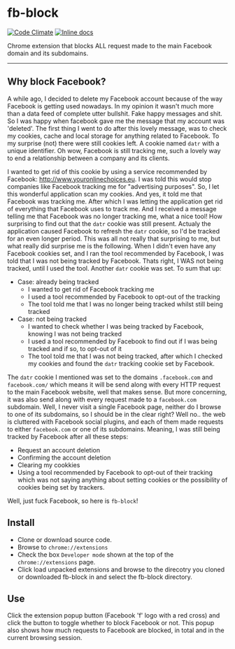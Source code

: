 # fb-block

[![Code Climate](https://codeclimate.com/github/opensoars/fb-block/badges/gpa.svg)](https://codeclimate.com/github/opensoars/fb-block)
[![Inline docs](http://inch-ci.org/github/opensoars/fb-block.svg?branch=master)](http://inch-ci.org/github/opensoars/fb-block)

Chrome extension that blocks ALL request made to the main Facebook domain and its subdomains.


---


## Why block Facebook?

A while ago, I decided to delete my Facebook account because of the way Facebook is getting used nowadays. In my opinion it wasn't much more than a data feed of complete utter bullshit. Fake happy messages and shit. So I was happy when facebook gave me the message that my account was 'deleted'. The first thing I went to do after this lovely message, was to check my cookies, cache and local storage for anything related to Facebook. To my surprise (not) there were still cookies left. A cookie named `datr` with a unique identifier. Oh wow, Facebook is still tracking me, such a lovely way to end a relationship between a company and its clients.

I wanted to get rid of this cookie by using a service recommended by Facebook: http://www.youronlinechoices.eu. I was told this would stop companies like Facebook tracking me for "advertising purposes". So, I let this wonderful application scan my cookies. And yes, it told me that Facebook was tracking me. After which I was letting the application get rid of everything that Facebook uses to track me. And I received a message telling me that Facebook was no longer tracking me, what a nice tool! How surprising to find out that the `datr` cookie was still present. Actualy the application caused Facebook to refresh the `datr` cookie, so I'd be tracked for an even longer period. This was all not really that surprising to me, but what really did surprise me is the following. When I didn't even have any Facebook cookies set, and I ran the tool recommended by Facebook, I was told that I was not being tracked by Facebook. Thats right, I WAS not being tracked, until I used the tool. Another `datr` cookie was set. To sum that up: 

* Case: already being tracked
    - I wanted to get rid of Facebook tracking me
    - I used a tool recommended by Facebook to opt-out of the tracking
    - The tool told me that I was no longer being tracked whilst still being tracked
* Case: not being tracked
    - I wanted to check whether I was being tracked by Facebook, knowing I was not being tracked
    - I used a tool recommended by Facebook to find out if I was being tracked and if so, to opt-out of it
    - The tool told me that I was not being tracked, after which I checked my cookies and found the `datr` tracking cookie set by Facebook.

The `datr` cookie I mentioned was set to the domains `.facebook.com` and `facebook.com/` which means it will be send along with every HTTP request to the main Facebook website, well that makes sense. But more concerning, it was also send along with every request made to a `facebook.com` subdomain. Well, I never visit a single Facebook page, neither do I browse to one of its subdomains, so I should be in the clear right? Well no.. the web is cluttered with Facebook social plugins, and each of them  made requests to either `facebook.com` or one of its subdomains. Meaning, I was still being tracked by Facebook after all these steps:

* Request an account deletion
* Confirming the account deletion
* Clearing my cookkies
* Using a tool recommended by Facebook to opt-out of their tracking which was not saying anything about setting cookies or the possibility of cookies being set by trackers.

Well, just fuck Facebook, so here is `fb-block`!


## Install

* Clone or download source code.
* Browse to `chrome://extensions`
* Check the box `Developer mode` shown at the top of the `chrome://extensions` page.
* Click load unpacked extensions and browse to the direcotry you cloned or downloaded fb-block in and select the fb-block directory.


## Use

Click the extension popup button (Facebook 'f' logo with a red cross) and click the button to toggle whether to block Facebook or not. This popup also shows how much requests to Facebook are blocked, in total and in the current browsing session.